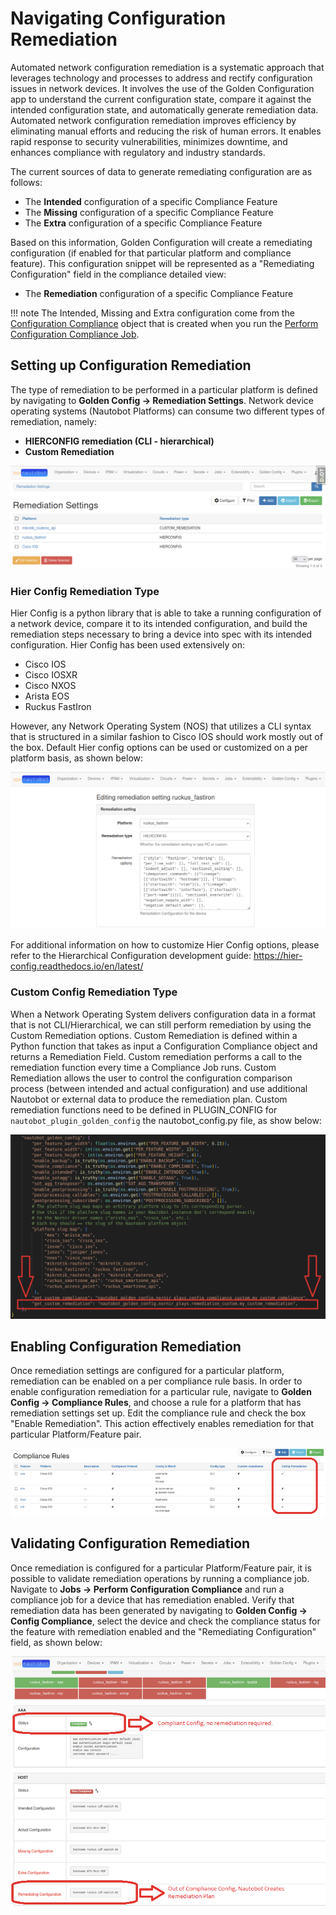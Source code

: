 # Navigating Configuration Remediation

Automated network configuration remediation is a systematic approach that leverages technology and processes to address and rectify configuration issues in network devices. 
It involves the use of the Golden Configuration app to understand the current configuration state, compare it against the intended configuration state, and automatically generate remediation data.
Automated network configuration remediation improves efficiency by eliminating manual efforts and reducing the risk of human errors. It enables rapid response to security vulnerabilities, minimizes downtime, and enhances compliance with regulatory and industry standards.


The current sources of data to generate remediating configuration are as follows:

- The **Intended** configuration of a specific Compliance Feature
- The **Missing** configuration of a specific Compliance Feature
- The **Extra** configuration of a specific Compliance Feature

Based on this information, Golden Configuration will create a remediating configuration (if enabled for that particular platform and compliance feature). This configuration snippet will be represented as a "Remediating Configuration" field in the compliance detailed view:

- The **Remediation** configuration of a specific Compliance Feature


!!! note
    The Intended, Missing and Extra configuration come from the [Configuration Compliance](./app_feature_compliance.md#compliance-details-view) object that is created when you run the [Perform Configuration Compliance Job](./app_feature_compliance.md#starting-a-compliance-job).


## Setting up Configuration Remediation

The type of remediation to be performed in a particular platform is defined by navigating to **Golden Config -> Remediation Settings**.
Network device operating systems (Nautobot Platforms) can consume two different types of remediation, namely:

- **HIERCONFIG remediation (CLI - hierarchical)**
- **Custom Remediation**

![Remediation Platform Settings](../images/remediation_settings_per_platform.png)

### Hier Config Remediation Type

Hier Config is a python library that is able to take a running configuration of a network device, compare it to its intended configuration, and build the remediation steps necessary to bring a device into spec with its intended configuration. Hier Config has been used extensively on:

- Cisco IOS
- Cisco IOSXR
- Cisco NXOS
- Arista EOS
- Ruckus FastIron

However, any Network Operating System (NOS) that utilizes a CLI syntax that is structured in a similar fashion to Cisco IOS should work mostly out of the box.
Default Hier config options can be used or customized on a per platform basis, as shown below:

![Hier Options Customization](../images/remediation_hier_edit_options.png)

For additional information on how to customize Hier Config options, please refer to the Hierarchical Configuration development guide:
https://hier-config.readthedocs.io/en/latest/

### Custom Config Remediation Type

When a Network Operating System delivers configuration data in a format that is not CLI/Hierarchical, we can still perform remediation by using the Custom Remediation options. Custom Remediation is defined within a Python function that takes as input a Configuration Compliance object and returns a Remediation Field.
Custom remediation performs a call to the remediation function every time a Compliance Job runs. Custom Remediation allows the user to control the configuration comparison process (between intended and actual configuration) and use additional Nautobot or external data to produce the remediation plan. Custom remediation functions need to be defined in PLUGIN_CONFIG for `nautobot_plugin_golden_config` the nautobot_config.py file, as show below:

![Custom Remediation Function Setup](../images/remediation_custom_function_setup.png)

## Enabling Configuration Remediation

Once remediation settings are configured for a particular platform, remediation can be enabled on a per compliance rule basis. In order to enable configuration remediation for a particular rule, navigate to **Golden Config -> Compliance Rules**, and choose a rule for a platform that has remediation settings set up. Edit the compliance rule and check the box "Enable Remediation". This action effectively enables remediation for that particular Platform/Feature pair.

![Enable Configuration Remediation per Feature](../images/remediation_enable_compliance_rule_feature.png)


## Validating Configuration Remediation

Once remediation is configured for a particular Platform/Feature pair, it is possible to validate remediation operations by running a compliance job. Navigate to **Jobs -> Perform Configuration Compliance** and run a compliance job for a device that has remediation enabled. Verify that remediation data has been generated by navigating to **Golden Config -> Config Compliance**, select the device and check the compliance status for the feature with remediation enabled and the "Remediating Configuration" field, as shown below:

![Validate Configuration Remediation](../images/remediation_validate_feature.png)